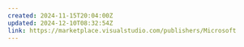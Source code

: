 ```yaml
---
created: 2024-11-15T20:04:00Z
updated: 2024-12-10T08:32:54Z
link: https://marketplace.visualstudio.com/publishers/Microsoft
---
```

